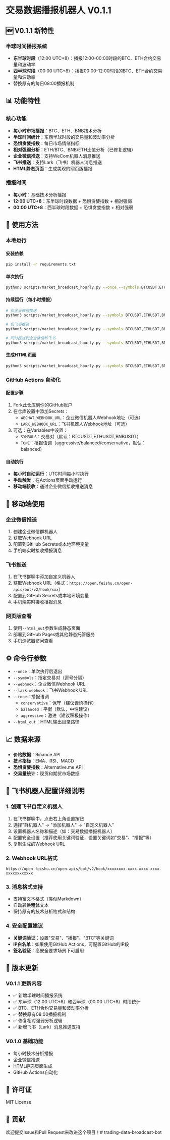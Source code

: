 # 交易数据播报机器人 V0.1.1

## 🆕 V0.1.1 新特性

### 半球时间播报系统
- **东半球时段**（12:00 UTC+8）：播报12:00-00:00时段的BTC、ETH合约交易量和波动率
- **西半球时段**（00:00 UTC+8）：播报00:00-12:00时段的BTC、ETH合约交易量和波动率
- 替换原有的每日08:00播报机制

## 📊 功能特性

### 核心功能
- **每小时市场播报**：BTC、ETH、BNB技术分析
- **半球时间统计**：东西半球时段的交易量和波动率分析
- **恐惧贪婪指数**：每日市场情绪指标
- **相对强弱分析**：ETH/BTC、BNB/ETH比值分析（已修复逻辑）
- **企业微信推送**：支持WeCom机器人消息推送
- **飞书推送**：支持Lark（飞书）机器人消息推送
- **HTML静态页面**：生成美观的网页版播报

### 播报时间
- **每小时**：基础技术分析播报
- **12:00 UTC+8**：东半球时段数据 + 恐惧贪婪指数 + 相对强弱
- **00:00 UTC+8**：西半球时段数据 + 恐惧贪婪指数 + 相对强弱

## 🚀 使用方法

### 本地运行

#### 安装依赖
```bash
pip install -r requirements.txt
```

#### 单次执行
```bash
python3 scripts/market_broadcast_hourly.py --once --symbols BTCUSDT,ETHUSDT,BNBUSDT --tone aggressive
```

#### 持续运行（每小时播报）
```bash
# 仅企业微信推送
python3 scripts/market_broadcast_hourly.py --symbols BTCUSDT,ETHUSDT,BNBUSDT --webhook "YOUR_WECHAT_WEBHOOK_URL" --tone aggressive

# 仅飞书推送
python3 scripts/market_broadcast_hourly.py --symbols BTCUSDT,ETHUSDT,BNBUSDT --lark-webhook "YOUR_LARK_WEBHOOK_URL" --tone aggressive

# 同时推送到企业微信和飞书
python3 scripts/market_broadcast_hourly.py --symbols BTCUSDT,ETHUSDT,BNBUSDT --webhook "YOUR_WECHAT_WEBHOOK_URL" --lark-webhook "YOUR_LARK_WEBHOOK_URL" --tone aggressive
```

#### 生成HTML页面
```bash
python3 scripts/market_broadcast_hourly.py --symbols BTCUSDT,ETHUSDT,BNBUSDT --html_out /path/to/output/directory --tone aggressive
```

### GitHub Actions 自动化

#### 配置步骤
1. Fork此仓库到你的GitHub账户
2. 在仓库设置中添加Secrets：
   - `WECHAT_WEBHOOK_URL`：企业微信机器人Webhook地址（可选）
   - `LARK_WEBHOOK_URL`：飞书机器人Webhook地址（可选）
3. 可选：在Variables中设置：
   - `SYMBOLS`：交易对（默认：BTCUSDT,ETHUSDT,BNBUSDT）
   - `TONE`：播报语调（aggressive/balanced/conservative，默认：balanced）

#### 自动执行
- **每小时自动运行**：UTC时间每小时执行
- **手动触发**：在Actions页面手动运行
- **移动端接收**：通过企业微信接收推送消息

## 📱 移动端使用

### 企业微信推送
1. 创建企业微信群机器人
2. 获取Webhook URL
3. 配置到GitHub Secrets或本地环境变量
4. 手机端实时接收播报消息

### 飞书推送
1. 在飞书群聊中添加自定义机器人
2. 获取Webhook URL（格式：`https://open.feishu.cn/open-apis/bot/v2/hook/xxx`）
3. 配置到GitHub Secrets或本地环境变量
4. 手机端实时接收播报消息

### 网页版查看
1. 使用`--html_out`参数生成静态页面
2. 部署到GitHub Pages或其他静态托管服务
3. 手机浏览器访问查看

## ⚙️ 命令行参数

- `--once`：单次执行后退出
- `--symbols`：指定交易对（逗号分隔）
- `--webhook`：企业微信Webhook URL
- `--lark-webhook`：飞书Webhook URL
- `--tone`：播报语调
  - `conservative`：保守（建议谨慎操作）
  - `balanced`：平衡（默认，中性建议）
  - `aggressive`：激进（建议积极操作）
- `--html_out`：HTML输出目录路径

## 📈 数据来源

- **价格数据**：Binance API
- **技术指标**：EMA、RSI、MACD
- **恐惧贪婪指数**：Alternative.me API
- **交易量统计**：现货和期货市场数据

## 🔧 飞书机器人配置详细说明

### 1. 创建飞书自定义机器人
1. 在飞书群聊中，点击右上角设置按钮
2. 选择"群机器人" → "添加机器人" → "自定义机器人"
3. 设置机器人名称和描述（如：交易数据播报机器人）
4. 配置安全设置（推荐使用关键词验证，设置关键词如"交易"、"播报"等）
5. 复制生成的Webhook URL

### 2. Webhook URL格式
```
https://open.feishu.cn/open-apis/bot/v2/hook/xxxxxxxx-xxxx-xxxx-xxxx-xxxxxxxxxxxx
```

### 3. 消息格式支持
- 支持富文本格式（类似Markdown）
- 自动转换**粗体**文本
- 保持原有的技术分析格式和结构

### 4. 安全配置建议
- **关键词验证**：设置"交易"、"播报"、"BTC"等关键词
- **IP白名单**：如果使用GitHub Actions，可配置GitHub的IP段
- **签名验证**：高安全要求场景下可启用

## 🔄 版本更新

### V0.1.1 更新内容
- ✅ 新增半球时间播报系统
- ✅ 东半球（12:00 UTC+8）和西半球（00:00 UTC+8）时段统计
- ✅ BTC、ETH合约交易量和波动率分析
- ✅ 替换原有08:00播报机制
- ✅ 修复相对强弱分析逻辑
- ✅ 新增飞书（Lark）消息推送支持

### V0.1.0 基础功能
- 每小时技术分析播报
- 企业微信推送
- HTML静态页面生成
- GitHub Actions自动化

## 📄 许可证

MIT License

## 🤝 贡献

欢迎提交Issue和Pull Request来改进这个项目！# trading-data-broadcast-bot
